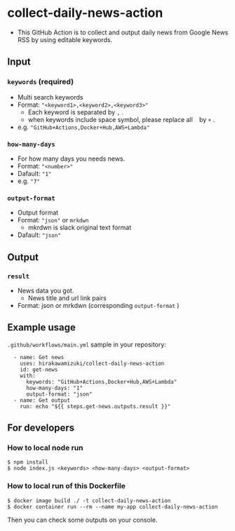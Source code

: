 # collect-daily-news-action

* This GitHub Action is to collect and output daily news from Google News RSS by using editable keywords.

## Input

### `keywords` (required)

* Multi search keywords
* Format: `"<keyword1>,<keyword2>,<keyword3>"`
  * Each keyword is separated by `,` .
  * when keywords include space symbol, please replace all ` ` by `+` .
* e.g. `"GitHub+Actions,Docker+Hub,AWS+Lambda"`

### `how-many-days`

* For how many days you needs news.
* Format: `"<number>"`
* Dafault: `"1"`
* e.g. `"7"`

### `output-format`

* Output format
* Format: `"json"` or `mrkdwn`
  * mkrdwn is slack original text format
* Dafault: `"json"`

## Output

### `result`

* News data you got.
  * News title and url link pairs
* Format: json or mrkdwn (corresponding `output-format` )

## Example usage

`.github/workflows/main.yml` sample in your repository:

```
  - name: Get news
    uses: hirakawamizuki/collect-daily-news-action
    id: get-news
    with:
      keywords: "GitHub+Actions,Docker+Hub,AWS+Lambda"
      how-many-days: "1"
      output-format: "json"
  - name: Get output
    run: echo "${{ steps.get-news.outputs.result }}"
```

## For developers

### How to local node run

```
$ npm install
$ node index.js <keywords> <how-many-days> <output-format>
```

### How to local run of this Dockerfile

```
$ docker image build ./ -t collect-daily-news-action
$ docker container run --rm --name my-app collect-daily-news-action
```

Then you can check some outputs on your console.